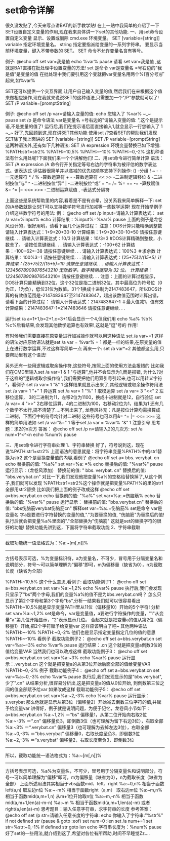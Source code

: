 # set命令详解
很久没发贴了,今天来写点讲BAT的新手教学贴!
在上一贴中我简单的介绍了一下SET设置自定义变量的作用,现在我来具体讲一下set的其他功能.
一、用set命令设置自定义变量
显示、设置或删除 cmd.exe 环境变量。
SET [variable=[string]]
  variable  指定环境变量名。
  string    指定要指派给变量的一系列字符串。
要显示当前环境变量，键入不带参数的 SET。
SET 命令不允许变量名含有等号。

例子:
@echo off
set var=我是值
echo %var%
pause
请看 set var=我是值 ,这就是BAT直接在批处理中设置变量的方法!
set 是命令   var是变量名  =号右边的"我是值"是变量的值
在批处理中我们要引用这个变就把var变量名用两个%(百分号)扩起来,如%var%

SET还可以提供一个交互界面,让用户自己输入变量的值,然后我们在来根据这个值来做相应操作,现在我就来说说SET的这种语法,只需要加一个"/P"参数就可以了!
SET /P variable=[promptString]

例子:
@echo off
set /p var=请输入变量的值:
echo 您输入了 %var%  ~_~
pause
set /p 是命令语法  var是变量名    =号右边的"请输入变量的值: ",这个是提示语,不是变量的值了!
运行后,我们在提示语后面直接输入1,就会显示一行您输入了 1 ~_~
好了,先回顾到这,现在讲SET其他功能
使用set /?查看SET的帮助我们发现SET除了我上面讲的
SET [variable=[string]]
SET /P variable=[promptString]
这两种语法外,还有如下几种语法:
SET /A expression
环境变量替换已如下增强:
%PATH:str1=str2%
%PATH:~10,5%
%PATH:~-10%
%PATH:~0,-2%
这机种语法有什么用处呢?下面我们来一个个讲解他们!
二、用set命令进行简单计算
语法：SET /A expression
/A 命令行开关指定等号右边的字符串为被评估的数字表达式。该表达式
评估器很简单并以递减的优先权顺序支持下列操作:
    ()                  -分组
    ! ~ -               -一元运算符
    * / %               -算数运算符
    + -                 -算数运算符
    << >>               -二进制逻辑移位
    &                   -二进制按位“与”
    ^                   -二进制按位“异”
    |                   -二进制按位“或”
    = *= /= %= += -=    -算数赋值
    &= ^= |= <<= >>=    -二进制运算赋值
    ,                   -表达式分隔符

上面这些是系统帮助里的内容,看着是不是有点晕，没关系我来简单解释一下:
set的/A参数就是让SET可以支持数学符号进行加减等一些数学运算!
现在开始举例子介绍这些数学符号的用法:
例：
@echo off
set /p input=请输入计算表达式：
set /a var=%input%
echo 计算结果：%input%=%var%
pause
上面的例子是龙卷风设计的，很好用哟，请看下面几个运算过程：
注意：DOS计算只能精确到整数
请输入计算表达式：1+9+20+30-10
计算结果：1+9+20+30-10=50
请按任意键继续. . .
请输入计算表达式：10/3
计算结果：10/3=3  #DOS计算精确到整数，小数舍了。
请按任意键继续. . .
请输入计算表达式：-100+62
计算结果：-100+62=-38
请按任意键继续. . .
请输入计算表达式：100%3    ＃求余数
计算结果：100%3=1
请按任意键继续. . .
请输入计算表达式：(25+75)*2/(15+5)
计算结果：(25+75)*2/(15+5)=10
请按任意键继续. . .
请输入计算表达式：1234567890*9876543210
无效数字。数字精确度限为 32 位。
计算结果：1234567890*9876543210=
请按任意键继续. . .
注意：上面的计算过程显示，DOS计算只能精确到32位，这个32位是指二进制32位，其中最高位为符号位（0为正，1为负），低位31位为数值。31个1换成十进制为2147483647，所以DOS计算的有效值范围是-2147483647至2147483647，超出该数值范围时计算出错，请看下面的计算过程：
请输入计算表达式：2147483647-1    ＃最大值减1，值有效
计算结果：2147483647-1=2147483646
请按任意键继续. . .

运行set /a a=1+1,b=2+1,c=3+1后会显示一个4,但我们用
echo %a% %b% %c%后看结果,会发现其他数学运算也有效果!,这就是"逗"号的
作用!

有时候我们需要直接在原变量进行加减操作就可以用这种语法
set /a var+=1  这样的语法对应原始语法就是set /a var = %var% + 1
都是一样的结果,在原变量的值上在进行数学运算,不过这样写简单一点
再来一个:
set /a var*=2
其他都这么用,只要帮助里有这个语法!

另外还有一些用逻辑或取余操作符,这些符号,按照上面的使用方法会报错的
比如我们在CMD里输入set /a var=1 & 1 "与运算",他并不会显示为1,而是报错,
为什么?对于这样的"逻辑或取余操作符",我们需要把他们用双引号引起来,也可以用转义字符^，看例子
set /a var= 1 "&" 1 这样结果就显示出来了,其他逻辑或取余操作符用法
set /a var= 1 "+" 1 异运算
set /a var= 1 "%" 1  取模运算
set /a var= 3 "<<" 2 左移位运算， 3的二进制为11，左移2位为1100，换成十进制就是12，自行验证
set /a var= 4 ">>" 2右移位运算，4的二进制为100，右移动2位为1，结果为1
还有几个数学不太行,搞不清楚了....不列出来了,
龙卷风补充：凡是按位计算均需换算成二进制，下面行中的符号均针对二进制
这些符号也可以用&= ^= |= <<= >>= 这样的简单用法如
set /a var"&=" 1 等于set /a var = %var% "&" 1 注意引号
思考题：求2的n次方
答案：
@echo off
set /p n=请输入2的几次方: 
set /a num=1^<^<n
echo %num%
pause

三、用set命令进行字符串处理
1、字符串替换
好了，符号说到这，现在说%PATH:str1=str2%
上面语法的意思就是：将字符串变量%PATH%中的str1替换为str2
这个是替换变量值的内容,看例子
@echo off
set a= bbs. verybat. cn
echo 替换前的值: "%a%"
set var=%a: =%
echo 替换后的值: "%var%"
pause
运行显示：（龙卷风添加）
替换前的值: " bbs. verybat. cn"
替换后的值: "bbs.verybat.cn"
对比一下,我们发现他把变量%a%的空格给替换掉了,从这个例子,我们就可以发现
%PATH:str1=str2%这个操作就是把变量%PATH%的里的str1全部用str2替换
比如我们把上面的例子改成这样
@echo off
set a=bbs.verybat.cn
echo 替换前的值: "%a%"
set var=%a:.=伤脑筋%
echo 替换后的值: "%var%"
pause
运行显示： 
替换前的值: "bbs.verybat.cn"
替换后的值: "bbs伤脑筋verybat伤脑筋cn"
解释set var=%a:.=伤脑筋%
    set是命令 var是变量名 字a是要进行字符替换的变量的值,"."为要替换的值,
"伤脑筋"为替换后的值!
执行后就会把变量%a%里面的"."全部替换为"伤脑筋"
这就是set的替换字符的很好的功能! 替换功能先讲到这，下面将字符串截取功能
2、字符串截取
**********************************************
截取功能统一语法格式为：%a:~[m[,n]]%
**********************************************
方括号表示可选，%为变量标识符，a为变量名，不可少，冒号用于分隔变量名和说明部分，符号～可以简单理解为“偏移”即可，m为偏移量（缺省为0），n为截取长度（缺省为全部）

%PATH:~10,5%  这个什么意思,看例子:
截取功能例子1：
@echo off
set a=bbs.verybat.cn
set var=%a:~1,2%
echo %var%
pause
执行后,我们会发现只显示了"bs"两个字母,我们的变量%a%的值不是为bbs.verybat.cn吗？
怎么只显示了第2个字母和第3个字母"bs",分析一结果我们就可以很容易看出
%PATH:~10,5%就是显示变量PATH里从11位（偏移量10）开始的5个字符!
分析set var=%a:~1,2%
  set是命令，var是变量值，a要进行字符操作的变量，"1"从变量"a"第几位开始显示，"2"表示显示几位。
合起来就是把变量a的值从第2位（偏移量1）开始,把2个字符赋予给变量var
这样应该明白了吧~
其他两种语法
%PATH:~-10%
%PATH:~0,-2%
他们也是显示指定变量指定几位的值的意思
%PATH:~-10% 看例子
截取功能例子2：
@echo off
set a=bbs.verybat.cn
set var=%a:~-3%
echo %var%
pause
运行结果：.cn
这个就是把变量a倒数3位的值给变量VAR
当然我们也可以改成这样
截取功能例子3：
@echo off
set a=bbs.verybat.cn
set var=%a:~3%
echo %var%
pause
运行显示：.verybat.cn
这个就是把变量a的从第3位开始后面全部的值给变量VAR
%PATH:~0,-2%  例子
截取功能例子4：
@echo off
set a=bbs.verybat.cn
set var=%a:~0,-3%
echo %var%
pause
执行后,我们发现显示的是"bbs.verybat",少了".cn"
从结果分析,很容易分析出,这是把变量a的值从0位开始,
到倒数第三位之间的值全部赋予给var
如果改成这样
截取功能例子5：
@echo off
set a=bbs.verybat.cn
set var=%a:~2,-3%
echo %var%
pause
运行显示：s.verybat
那么他就是显示从第3位（偏移量2）开始减去倒数三位字符的值,并赋予给变量var
讲得好，例子就是说明问题，为便于记忆，龙卷风小节如下：
a=bbs.verybat.cn
%a:~1,2%   ＝“bs”   偏移量1，从第二位开始向右取2位
%a:~-3%    ＝“.cn”  偏移量负3，即倒数3位（也可理解为留下右边3位），右取全部
%a:~3%     ＝“.verybat.cn” 偏移量3（也可理解为去掉左边3位），右取全部
%a:~0,-3%   ＝“bbs.verybat” 偏移量0，右取长度至负3，即倒数3位
%a:~2,-3%   ＝“s.verybat”  偏移量2，右取长度至负3，即倒数3位
**********************************************
所以，截取功能统一语法格式为：%a:~[m[,n]]%
**********************************************
方括号表示可选，%a%为变量名，不可少，冒号用于分隔变量名和说明部分，符号～可以简单理解为“偏移”即可，m为偏移量（缺省为0），n为截取长度（缺省为全部）
上面所述用法其实相当于vbs函数mid、left、right
%a:~0,n%  相当于函数left(a,n)  取左边n位
%a:~-m%  相当于函数right（a,m） 取右边m位
%a:~m,n% 相当于函数mid(a,m+1,n) 从m+1位开始取n位
%a:~m,-n% 相当于函数mid(a,m+1,len(a)-m-n)
%a:~m %  相当于函数mid(a,m+1,len(a)-m) 或者right(a,len(a)-m)
思考题目：输入任意字符串，求字符串的长度
参考答案：
@echo off
set /p str=请输入任意长度的字符串:
echo 你输入了字符串:"%str%"
if not defined str (pause & goto :eof)
set num=0
:len
set /a num+=1
set str=%str:~0,-1%
if defined str goto len
echo 字符串长度为：%num%
pause
好了set的一些用法,就介绍到这了,希望对各位有所帮助,时间不早睡觉Zz....

